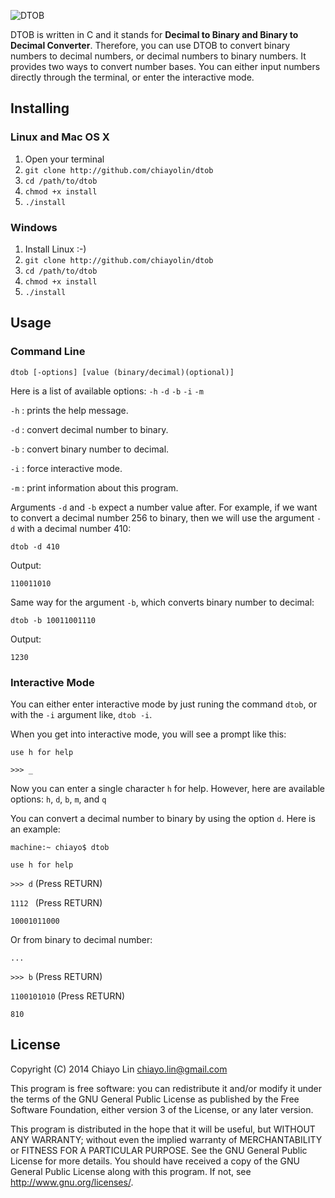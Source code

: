 ![DTOB](https://dl.dropboxusercontent.com/u/221687308/www/resources/github/dtob_logo.png)

DTOB is written in C and it stands for <b>Decimal to Binary and Binary to Decimal Converter</b>. Therefore, you can use DTOB to convert binary numbers to decimal numbers, or decimal numbers to binary numbers. It provides two ways to convert number bases. You can either input numbers directly through the terminal, or enter the interactive mode.

## Installing

### Linux and Mac OS X
1. Open your terminal
2. `git clone http://github.com/chiayolin/dtob`
3. `cd /path/to/dtob`
4. `chmod +x install`
5. `./install`

### Windows
1. Install Linux :-)
2. `git clone http://github.com/chiayolin/dtob`
3. `cd /path/to/dtob`
4. `chmod +x install`
5. `./install`

## Usage

### Command Line
`dtob [-options] [value (binary/decimal)(optional)]`

Here is a list of available options: `-h` `-d` `-b` `-i` `-m`

`-h` : prints the help message.

`-d` : convert decimal number to binary.

`-b` : convert binary number to decimal.

`-i` : force interactive mode.

`-m` : print information about this program.

Arguments `-d` and `-b` expect a number value after. For example, if we want to convert a decimal number 256 to binary, then we will use the argument `-d` with a decimal number 410:

`dtob -d 410`

Output:

`110011010`

Same way for the argument `-b`, which converts binary number to decimal:

`dtob -b 10011001110`

Output:

`1230`

### Interactive Mode

You can either enter interactive mode by just runing the command `dtob`, or with the `-i` argument like, `dtob -i`.

When you get into interactive mode, you will see a prompt like this:

`use h for help` 

`>>> _`

Now you can enter a single character `h` for help. However, here are available options: `h`, `d`, `b`, `m`, and `q`

You can convert a decimal number to binary by using the option `d`. Here is an example:

`machine:~ chiayo$ dtob`

`use h for help` 

`>>> d` (Press RETURN)

`1112 ` (Press RETURN)

`10001011000`

Or from binary to decimal number:

`...`

`>>> b` (Press RETURN)

`1100101010` (Press RETURN)

`810`

## License

Copyright (C) 2014  Chiayo Lin <chiayo.lin@gmail.com>

This program is free software: you can redistribute it and/or modify it under the terms of the GNU General Public License as published by the Free Software Foundation, either version 3 of the License, or any later version.

This program is distributed in the hope that it will be useful, but WITHOUT ANY WARRANTY; without even the implied warranty of MERCHANTABILITY or FITNESS FOR A PARTICULAR PURPOSE. See the GNU General Public License for more details. You should have received a copy of the GNU General Public License along with this program. If not, see <http://www.gnu.org/licenses/>.
